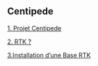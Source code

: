 ## Centipede

[1. Projet Centipede](https://jancelin.github.io/centipede/1_projet.html)

[2. RTK ? ](https://jancelin.github.io/centipede/2_RTK.html)

[3.Installation d’une Base RTK](https://jancelin.github.io/centipede/3_0_montage.html)

